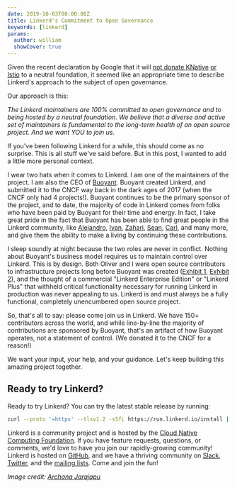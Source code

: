 ```yaml
---
date: 2019-10-03T00:00:00Z
title: Linkerd's Commitment to Open Governance
keywords: [linkerd]
params:
  author: william
  showCover: true
---
```


Given the recent declaration by Google that it will [not donate
KNative](https://twitter.com/brendandburns/status/1179176440647913472) [or
Istio](https://twitter.com/jbeda/status/1179176740687495168) to a neutral
foundation, it seemed like an appropriate time to describe Linkerd's approach
to the subject of open governance.

Our approach is this:

_The Linkerd maintainers are 100% committed to open governance and to being
hosted by a neutral foundation. We believe that a diverse and active set of
maintainers is fundamental to the long-term health of an open source project.
And we want YOU to join us._

If you've been following Linkerd for a while, this should come as no surprise.
This is all stuff we've said before. But in this post, I wanted to add a little
more personal context.

I wear two hats when it comes to Linkerd. I am one of the maintainers of the
project. I am also the CEO of [Buoyant](https://buoyant.io). Buoyant created
Linkerd, and submitted it to the CNCF way back in the dark ages of 2017
(when the CNCF only had 4 projects!). Buoyant continues to be the primary
sponsor of the project, and to date, the majority of code in Linkerd comes from
folks who have been paid by Buoyant for their time and energy. In fact, I take
great pride in the fact that Buoyant has been able to find great people in the
Linkerd community, like [Alejandro](https://github.com/alpeb),
[Ivan](https://github.com/ihcsim), [Zahari](https://github.com/zaharidichev),
[Sean](https://github.com/seanmonstar), [Carl](https://github.com/carllerche),
and many more, and give them the ability to make a living by continuing these
contributions.

I sleep soundly at night because the two roles are never in conflict. Nothing
about Buoyant's business model requires us to maintain control over Linkerd.
This is by design. Both Oliver and I were open source contributors to
infrastructure projects long before Buoyant was created ([Exhibit
1](http://netbsd-soc.sourceforge.net/projects/zfs/), [Exhibit
2](https://svn.apache.org/viewvc/incubator/thrift/trunk/CONTRIBUTORS?view=markup&pathrev=665459)),
and the thought of a commercial "Linkerd Enterprise Edition" or "Linkerd Plus"
that withheld critical functionality necessary for running Linkerd in
production was never appealing to us. Linkerd is and must always be a fully
functional, completely unencumbered open source project.

So, that's all to say: please come join us in Linkerd. We have 150+
contributors across the world, and while line-by-line the majority of
contributions are sponsored by Buoyant, that's an artifact of how Buoyant
operates, not a statement of control. (We donated it to the CNCF for a reason!)

We want your input, your help, and your guidance. Let's keep building this
amazing project together.

## Ready to try Linkerd?

Ready to try Linkerd? You can try the latest stable release by running:

```bash
curl --proto '=https' --tlsv1.2 -sSfL https://run.linkerd.io/install | sh
```

Linkerd is a community project and is hosted by the [Cloud Native Computing
Foundation](https://cncf.io/). If you have feature requests, questions, or
comments, we'd love to have you join our rapidly-growing community! Linkerd
is hosted on [GitHub](https://github.com/linkerd/), and we have a thriving
community on [Slack](https://slack.linkerd.io/),
[Twitter](https://twitter.com/linkerd), and the [mailing
lists](/2/get-involved/). Come and join the fun!

_Image credit: [Archana Jarajapu](https://flickr.com/photos/rowdie/)_
